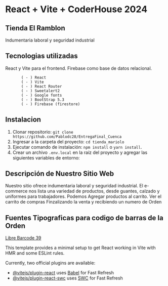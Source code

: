 # React + Vite + CoderHouse 2024


## Tienda El Ramblon
Indumentaria laboral y seguridad industrial


## Tecnologias utilizadas
React y Vite para el frontend. Firebase como base de datos relacional. 

           ( - ) React
           ( - ) Vite
           ( - ) React Router
           ( - ) Sweetalert2
           ( - ) Google fonts
           ( - ) BootStrap 5.3
           ( - ) Firebase (firestore)
           

## Instalacion
1. Clonar repositorio: `git clone https://github.com/Pablodc28/EntregaFinal_Cuenca`
2. Ingresar a la carpeta del proyecto: `cd tienda_mariolo`
3. Ejecutar comando de instalación: `npm install` o `yarn install`.
4. Crear un archivo `.env.local` en la raíz del proyecto y agregar las siguientes variables de entorno:



## Descripción de Nuestro Sitio Web
Nuestro sitio ofrece indumentaria laboral y seguridad industrial. 
El e-commerce nos lista una variedad de productos, desde guantes, calzado y uniformes 
para trabajadores.
Podemos Agregar productos al carrito.
Ver el carrito de compras
Finzalizando la venta y recibiendo un numero de Orden



## Fuentes Tipograficas para codigo de barras de la Orden

[Libre Barcode 39](https://fonts.google.com/specimen/Libre+Barcode+39+Text?query=code)






This template provides a minimal setup to get React working in Vite with HMR and some ESLint rules.

Currently, two official plugins are available:

- [@vitejs/plugin-react](https://github.com/vitejs/vite-plugin-react/blob/main/packages/plugin-react/README.md) uses [Babel](https://babeljs.io/) for Fast Refresh
- [@vitejs/plugin-react-swc](https://github.com/vitejs/vite-plugin-react-swc) uses [SWC](https://swc.rs/) for Fast Refresh


